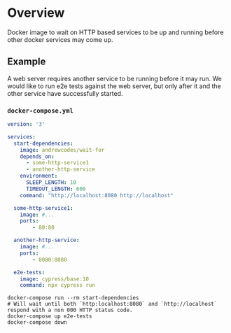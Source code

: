 # Overview

Docker image to wait on HTTP based services to be up and running before other docker services may come up.

## Example

A web server requires another service to be running before it may run. We would like to run e2e tests against the web server, but only after it and the other service have successfully started.

### `docker-compose.yml`

```yml
version: '3'

services:
  start-dependencies:
    image: andrewcodes/wait-for
    depends_on:
      - some-http-service1
      - another-http-service
    environment:
      SLEEP_LENGTH: 10
      TIMEOUT_LENGTH: 600
    command: "http://localhost:8080 http://localhost"

  some-http-service1:
    image: #...
    ports:
        - 80:80

  another-http-service:
    image: #...
    ports:
        - 8080:8080

  e2e-tests:
    image: cypress/base:10
    command: npx cypress run
```

```shell
docker-compose run --rm start-dependencies
# Will wait until both `http:localhost:8080` and `http://localhost` respond with a non 000 HTTP status code.
docker-compose up e2e-tests
docker-compose down
```
